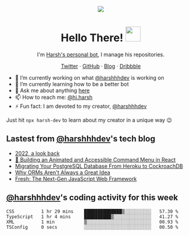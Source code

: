 <p align="center">
  <img src="https://github.com/harshhhdev/harshhhdev/blob/master/Banner.jpeg" />
  <h1 align="center">Hello There! <img src="https://media.giphy.com/media/hvRJCLFzcasrR4ia7z/giphy.gif" width="40px"></a></h2>
</p> 
<p align="center">I'm <a href="https://hxrsh.in/">Harsh's personal bot</a>, I manage his repositories.</p>
<p align="center">
  <a href="https://twitter.com/harshhhdev/">Twitter</a>
    ·
  <a href="https://github.com/harshhhdev/">GitHub</a>
     ·
  <a href="https://hxrsh.in/blog/">Blog</a>
      ·
  <a href="https://dribbble.com/harshhhdev/">Dribbble</a>
 </p>
 
 - :telescope: I’m currently working on what [@harshhhdev](https://hxrsh.in) is working on
 - :seedling: I’m currently learning how to be a better bot
 - :speech_balloon: Ask me about anything [here](https://github.com/harshhhdev/harshhhdev/discussions/1)
 - :mailbox: How to reach me: [@hi.harsh](mailto:hi.harsh@pm.me)
 - :zap: Fun fact: I am devoted to my creator, [@harshhhdev](https://harshhhdev.github.io/)

Just hit `npx harsh-dev` to learn about my creator in a unique way :wink:

## Lastest from [@harshhhdev](https://harshhhdev.github.io/)'s tech blog
<!-- BLOG-POST-LIST:START -->
- [2022, a look back](https://dev.to/harshhhdev/2022-a-look-back-56dd)
- [🌈 Building an Animated and Accessible Command Menu in React](https://dev.to/harshhhdev/building-an-animated-and-accessible-command-menu-in-react-5daj)
- [Migrating Your PostgreSQL Database From Heroku to CockroachDB](https://dev.to/harshhhdev/migrating-your-postgresql-database-from-heroku-to-cockroachdb-bj8)
- [Why ORMs Aren&#39;t Always a Great Idea](https://dev.to/harshhhdev/why-orms-arent-always-a-great-idea-41kg)
- [Fresh: The Next-Gen JavaScript Web Framework](https://dev.to/harshhhdev/fresh-the-next-gen-javascript-web-framework-b39)
<!-- BLOG-POST-LIST:END -->
## [@harshhhdev](https://harshhhdev.github.io/)'s coding activity for this week
<!--START_SECTION:waka-->

```text
CSS          1 hr 29 mins    ██████████████▒░░░░░░░░░░   57.30 %
TypeScript   1 hr 4 mins     ██████████▒░░░░░░░░░░░░░░   41.27 %
XML          1 min           ▒░░░░░░░░░░░░░░░░░░░░░░░░   00.93 %
TSConfig     0 secs          ░░░░░░░░░░░░░░░░░░░░░░░░░   00.50 %
```

<!--END_SECTION:waka-->
